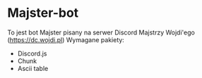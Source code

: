 # Majster-bot
To jest bot Majster pisany na serwer Discord Majstrzy Wojdi'ego (https://dc.wojdi.pl) </n>
</n> Wymagane pakiety:
  - Discord.js
  - Chunk
  - Ascii table
